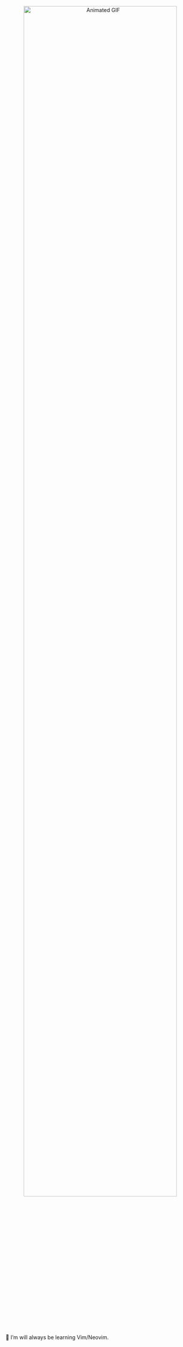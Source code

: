 <p align="center">
  <img src="https://raw.githubusercontent.com/BIIJESH/BIIJESH/main/animated.gif" alt="Animated GIF" width="90%">
</p>
<p> 🌱 I’m will always be  learning Vim/Neovim.</p>
